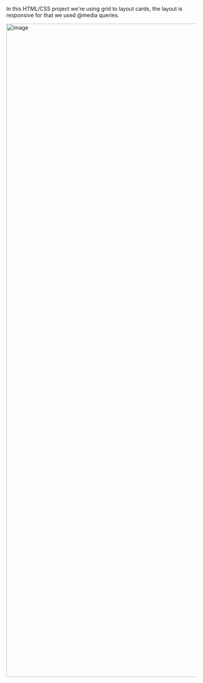 In this HTML/CSS project we're using grid to layout cards, the layout is responsive for that we used @media queries.

<img width="1728" alt="image" src="https://github.com/josgar14/grid-cards-project/assets/42749669/51e4c968-b8ad-42ec-a982-b38ab0da6058">
